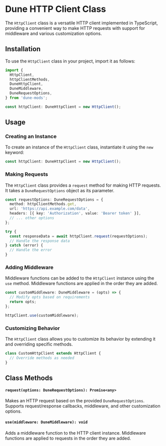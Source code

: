 # Dune HTTP Client Class

The `HttpClient` class is a versatile HTTP client implemented in TypeScript, providing a convenient way to make HTTP requests with support for middleware and various customization options.

## Installation

To use the `HttpClient` class in your project, import it as follows:

```typescript
import {
  HttpClient,
  httpClientMethods,
  DuneHttpClient,
  DuneMiddleware,
  DuneRequestOptions,
} from 'dune-mods';

const httpClient: DuneHttpClient = new HttpClient();
```

## Usage

### Creating an Instance

To create an instance of the `HttpClient` class, instantiate it using the `new` keyword:

```typescript
const httpClient: DuneHttpClient = new HttpClient();
```

### Making Requests

The `HttpClient` class provides a `request` method for making HTTP requests. It takes a `DuneRequestOptions` object as its parameter.

```typescript
const requestOptions: DuneRequestOptions = {
  method: httpClientMethods.get,
  url: 'https://api.example.com/data',
  headers: [{ key: 'Authorization', value: 'Bearer token' }],
  // ... other options
};

try {
  const responseData = await httpClient.request(requestOptions);
  // Handle the response data
} catch (error) {
  // Handle the error
}
```

### Adding Middleware

Middleware functions can be added to the `HttpClient` instance using the `use` method. Middleware functions are applied in the order they are added.

```typescript
const customMiddleware: DuneMiddleware = (opts) => {
  // Modify opts based on requirements
  return opts;
};

httpClient.use(customMiddleware);
```

### Customizing Behavior

The `HttpClient` class allows you to customize its behavior by extending it and overriding specific methods.

```typescript
class CustomHttpClient extends HttpClient {
  // Override methods as needed
}
```

## Class Methods

#### `request(options: DuneRequestOptions): Promise<any>`

Makes an HTTP request based on the provided `DuneRequestOptions`. Supports request/response callbacks, middleware, and other customization options.

#### `use(middleware: DuneMiddleware): void`

Adds a middleware function to the HTTP client instance. Middleware functions are applied to requests in the order they are added.
